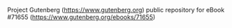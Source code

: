 Project Gutenberg (https://www.gutenberg.org) public repository
for eBook #71655 (https://www.gutenberg.org/ebooks/71655)
